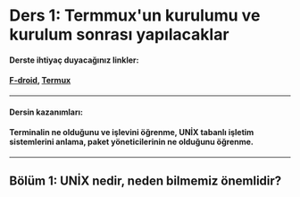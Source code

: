 Ders 1: Termmux'un kurulumu ve kurulum sonrası yapılacaklar
=
#### Derste ihtiyaç duyacağınız linkler:  
#### [F-droid](https://f-droid.org), [Termux](https://f-droid.org/tr/packages/com.termux/)  
---
#### Dersin kazanımları:  
#### Terminalin ne olduğunu ve işlevini öğrenme, UNİX tabanlı işletim sistemlerini anlama, paket yöneticilerinin ne olduğunu öğrenme.  
---

## Bölüm 1: UNİX nedir, neden bilmemiz önemlidir?  
